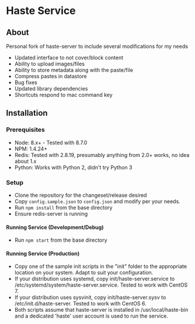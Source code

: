 # Haste Service

## About
Personal fork of haste-server to include several modifications for my needs
- Updated interface to not cover/block content
- Ability to upload images/files
- Ability to store metadata along with the paste/file
- Compress pastes in datastore
- Bug fixes
 - Updated library dependencies
 - Shortcuts respond to mac command key

## Installation
### Prerequisites
 - Node: 8.x+ - Tested with 8.7.0
 - NPM: 1.4.24+
 - Redis: Tested with 2.8.19, presumably anything from 2.0+ works, no idea about 1.x
 - Python: Works with Python 2, didn't try Python 3

### Setup
 - Clone the repository for the changeset/release desired
 - Copy `config.sample.json` to `config.json` and modify per your needs.
 - Run `npm install` from the base directory
 - Ensure redis-server is running

#### Running Service (Development/Debug)
 - Run `npm start` from the base directory

#### Running Service (Production)
 - Copy one of the sample init scripts in the "init" folder to the appropriate location on your system. Adapt to suit your configuration.
  - If your distribution uses systemd, copy init/haste-server.service to /etc/systemd/system/haste-server.service. Tested to work with CentOS 7.
  - If your distribution uses sysvinit, copy init/haste-server.sysv to /etc/init.d/haste-server. Tested to work with CentOS 6.
 - Both scripts assume that haste-server is installed in /usr/local/haste-bin and a dedicated 'haste' user account is used to run the service.

